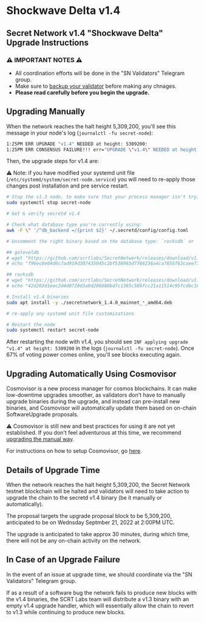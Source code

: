 # Shockwave Delta v1.4

## Secret Network v1.4 "Shockwave Delta" Upgrade Instructions <a href="#secret-network-v1-4-shockwave-delta-upgrade-instructions" id="secret-network-v1-4-shockwave-delta-upgrade-instructions"></a>

### ⚠️ IMPORTANT NOTES ⚠️ <a href="#important-notes" id="important-notes"></a>

* All coordination efforts will be done in the "SN Validators" Telegram group.
* Make sure to [backup your validator](../maintaining-a-node-validator/validator-backup.md) before making any chnages.
* **Please read carefully before you begin the upgrade.**

## Upgrading Manually <a href="#upgrading-manually" id="upgrading-manually"></a>

When the network reaches the halt height 5,309,200, you'll see this message in your node's log (`journalctl -fu secret-node`):

```bash
1:25PM ERR UPGRADE "v1.4" NEEDED at height: 5309200:
1:25PM ERR CONSENSUS FAILURE!!! err="UPGRADE \"v1.4\" NEEDED at height: 5309200
```

Then, the upgrade steps for v1.4 are:

⚠️ Note: if you have modified your systemd unit file (`/etc/systemd/system/secret-node.service`) you will need to re-apply those changes post installation and pre service restart.

```bash
# Stop the v1.3 node, to make sure that your process manager isn't trying to restart it while you upgrade
sudo systemctl stop secret-node

# Get & verify secretd v1.4

# Check what database type you're currently using:
awk -F \" '/^db_backend =/{print $2}' ~/.secretd/config/config.toml

# Uncomment the right binary based on the database type: `rocksdb` or `goleveldb`

## goleveldb
# wget "https://github.com/scrtlabs/SecretNetwork/releases/download/v1.4.0/secretnetwork_1.4.0_mainnet_goleveldb_amd64.deb"
# echo "f96ec8e04d6c7ad919d307435045c2bf538965d7786236a4ca7655f63caee77a secretnetwork_1.4.0_mainnet_goleveldb_amd64.deb" | sha256sum --check

## rocksdb
# wget "https://github.com/scrtlabs/SecretNetwork/releases/download/v1.4.0/secretnetwork_1.4.0_mainnet_rocksdb_amd64.deb"
# echo "42d203d1eec2d4d0720d3a9d206888bd7c1385c589fcc21a11514c95fcdbc169 secretnetwork_1.4.0_mainnet_rocksdb_amd64.deb" | sha256sum --check

# Install v1.4 binaries
sudo apt install -y ./secretnetwork_1.4.0_mainnet_*_amd64.deb

# re-apply any systemd unit file customizations

# Restart the node
sudo systemctl restart secret-node
```

After restarting the node with v1.4, you should see `INF applying upgrade "v1.4" at height: 5309200` in the logs (`journalctl -fu secret-node`). Once 67% of voting power comes online, you'll see blocks executing again.

## Upgrading Automatically Using Cosmovisor <a href="#upgrading-automatically-using-cosmovisor" id="upgrading-automatically-using-cosmovisor"></a>

Cosmovisor is a new process manager for cosmos blockchains. It can make low-downtime upgrades smoother, as validators don't have to manually upgrade binaries during the upgrade, and instead can pre-install new binaries, and Cosmovisor will automatically update them based on on-chain SoftwareUpgrade proposals.

⚠️ Cosmovisor is still new and best practices for using it are not yet established. If you don't feel adventurous at this time, we recommend [upgrading the manual way](shockwave-delta.md#upgrading-manually).

For instructions on how to setup Cosmovisor, go [here](../../../validators/migration/cosmovisor.md).

## Details of Upgrade Time <a href="#details-of-upgrade-time" id="details-of-upgrade-time"></a>

When the network reaches the halt height 5,309,200, the Secret Network testnet blockchain will be halted and validators will need to take action to upgrade the chain to the secretd v1.4 binary (be it manually or automatically).

The proposal targets the upgrade proposal block to be 5,309,200, anticipated to be on Wednsday Septmber 21, 2022 at 2:00PM UTC.

The upgrade is anticipated to take approx 30 minutes, during which time, there will not be any on-chain activity on the network.

## In Case of an Upgrade Failure <a href="#in-case-of-an-upgrade-failure" id="in-case-of-an-upgrade-failure"></a>

In the event of an issue at upgrade time, we should coordinate via the "SN Validators" Telegram group.

If as a result of a software bug the network fails to produce new blocks with the v1.4 binaries, the SCRT Labs team will distribute a v1.3 binary with an empty v1.4 upgrade handler, which will essentially allow the chain to revert to v1.3 while continuing to produce new blocks.

